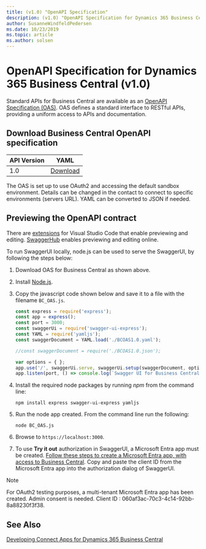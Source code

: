 ```yaml
---
title: (v1.0) "OpenAPI Specification"
description: (v1.0) "OpenAPI Specification for Dynamics 365 Business Central"
author: SusanneWindfeldPedersen
ms.date: 10/23/2019
ms.topic: article
ms.author: solsen
---
```


# OpenAPI Specification for Dynamics 365 Business Central (v1.0)

Standard APIs for Business Central are available as an [OpenAPI Specification (OAS)](https://swagger.io/specification/). OAS defines a standard interface to RESTful APIs, providing a uniform access to APIs and documentation.  

## Download Business Central OpenAPI specification

|API Version|YAML|
|-----------|------|
|1.0|[Download](contracts/BCOAS1.0.yaml)|

The OAS is set up to use OAuth2 and accessing the default sandbox environment. Details can be changed in the contact to connect to specific environments (servers URL). YAML can be converted to JSON if needed.

## Previewing the OpenAPI contract
There are [extensions](https://marketplace.visualstudio.com/search?term=openapi&target=VSCode&category=All%20categories&sortBy=Relevance) for Visual Studio Code that enable previewing and editing. [SwaggerHub](https://swagger.io/tools/swaggerhub/) enables previewing and editing online.

To run SwaggerUI locally, node.js can be used to serve the SwaggerUI, by following the steps below:

1) Download OAS for Business Central as shown above.
2) Install [Node.js](https://nodejs.org/en/download/).
3) Copy the javascript code shown below and save it to a file with the filename `BC_OAS.js`.  

    ```javascript
    const express = require('express');
    const app = express();
    const port = 3000;
    const swaggerUi = require('swagger-ui-express');
    const YAML = require('yamljs');
    const swaggerDocument = YAML.load('./BCOAS1.0.yaml'); 

    //const swaggerDocument = require('./BCOAS1.0.json');

    var options = { };
    app.use('/', swaggerUi.serve, swaggerUi.setup(swaggerDocument, options));
    app.listen(port, () => console.log(`Swagger UI for Business Central listening on port ${port}!`))
    ```

4) Install the required node packages by running *npm* from the command line:  
    ```
    npm install express swagger-ui-express yamljs
    ```
5) Run the node app created. From the command line run the following:
    ```
    node BC_OAS.js
    ```
6) Browse to `https://localhost:3000`.
7) To use **Try it out** authorization in SwaggerUI, a Microsoft Entra app must be created. [Follow these steps to create a Microsoft Entra app, with access to Business Central](../../developer/devenv-develop-connect-apps.md#Microsoft-Entra-ID). Copy and paste the client ID from the Microsoft Entra app into the authorization dialog of SwaggerUI.

> [!NOTE]  
> For OAuth2 testing purposes, a multi-tenant Microsoft Entra app has been created. Admin consent is needed. Client ID : 060af3ac-70c3-4c14-92bb-8a88230f3f38.

## See Also 

[Developing Connect Apps for Dynamics 365 Business Central](../../developer/devenv-develop-connect-apps.md)  

